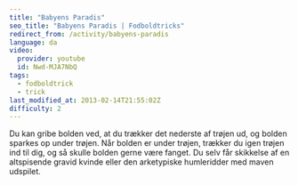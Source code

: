 ```yaml
---
title: "Babyens Paradis"
seo_title: "Babyens Paradis | Fodboldtricks"
redirect_from: /activity/babyens-paradis
language: da
video:
  provider: youtube
  id: Nwd-MJA7NbQ
tags:
  - fodboldtrick
  - trick
last_modified_at: 2013-02-14T21:55:02Z
difficulty: 2
---
```


Du kan gribe bolden ved, at du trækker det nederste af trøjen ud, og bolden sparkes op under trøjen. Når bolden er under trøjen, trækker du igen trøjen ind til dig, og så skulle bolden gerne være fanget. Du selv får skikkelse af en altspisende gravid kvinde eller den arketypiske humleridder med maven udspilet.
